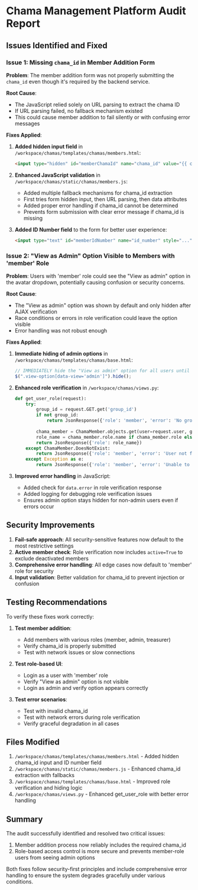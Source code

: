 # Chama Management Platform Audit Report

## Issues Identified and Fixed

### Issue 1: Missing `chama_id` in Member Addition Form

**Problem**: The member addition form was not properly submitting the `chama_id` even though it's required by the backend service.

**Root Cause**: 
- The JavaScript relied solely on URL parsing to extract the chama ID
- If URL parsing failed, no fallback mechanism existed
- This could cause member addition to fail silently or with confusing error messages

**Fixes Applied**:

1. **Added hidden input field** in `/workspace/chamas/templates/chamas/members.html`:
   ```html
   <input type="hidden" id="memberChamaId" name="chama_id" value="{{ chama.id }}">
   ```

2. **Enhanced JavaScript validation** in `/workspace/chamas/static/chamas/members.js`:
   - Added multiple fallback mechanisms for chama_id extraction
   - First tries form hidden input, then URL parsing, then data attributes
   - Added proper error handling if chama_id cannot be determined
   - Prevents form submission with clear error message if chama_id is missing

3. **Added ID Number field** to the form for better user experience:
   ```html
   <input type="text" id="memberIdNumber" name="id_number" style="..." placeholder="Enter member's ID number if known">
   ```

### Issue 2: "View as Admin" Option Visible to Members with 'member' Role

**Problem**: Users with 'member' role could see the "View as admin" option in the avatar dropdown, potentially causing confusion or security concerns.

**Root Cause**:
- The "View as admin" option was shown by default and only hidden after AJAX verification
- Race conditions or errors in role verification could leave the option visible
- Error handling was not robust enough

**Fixes Applied**:

1. **Immediate hiding of admin options** in `/workspace/chamas/templates/chamas/base.html`:
   ```javascript
   // IMMEDIATELY hide the "View as admin" option for all users until verified
   $(".view-option[data-view='admin']").hide();
   ```

2. **Enhanced role verification** in `/workspace/chamas/views.py`:
   ```python
   def get_user_role(request):
       try:
           group_id = request.GET.get('group_id')
           if not group_id:
               return JsonResponse({'role': 'member', 'error': 'No group_id provided'})
           
           chama_member = ChamaMember.objects.get(user=request.user, group_id=group_id, active=True)
           role_name = chama_member.role.name if chama_member.role else 'member'
           return JsonResponse({'role': role_name})
       except ChamaMember.DoesNotExist:
           return JsonResponse({'role': 'member', 'error': 'User not found in this chama'})
       except Exception as e:
           return JsonResponse({'role': 'member', 'error': 'Unable to determine role'})
   ```

3. **Improved error handling** in JavaScript:
   - Added check for `data.error` in role verification response
   - Added logging for debugging role verification issues
   - Ensures admin option stays hidden for non-admin users even if errors occur

## Security Improvements

1. **Fail-safe approach**: All security-sensitive features now default to the most restrictive settings
2. **Active member check**: Role verification now includes `active=True` to exclude deactivated members
3. **Comprehensive error handling**: All edge cases now default to 'member' role for security
4. **Input validation**: Better validation for chama_id to prevent injection or confusion

## Testing Recommendations

To verify these fixes work correctly:

1. **Test member addition**:
   - Add members with various roles (member, admin, treasurer)
   - Verify chama_id is properly submitted
   - Test with network issues or slow connections

2. **Test role-based UI**:
   - Login as a user with 'member' role
   - Verify "View as admin" option is not visible
   - Login as admin and verify option appears correctly

3. **Test error scenarios**:
   - Test with invalid chama_id
   - Test with network errors during role verification
   - Verify graceful degradation in all cases

## Files Modified

1. `/workspace/chamas/templates/chamas/members.html` - Added hidden chama_id input and ID number field
2. `/workspace/chamas/static/chamas/members.js` - Enhanced chama_id extraction with fallbacks
3. `/workspace/chamas/templates/chamas/base.html` - Improved role verification and hiding logic
4. `/workspace/chamas/views.py` - Enhanced get_user_role with better error handling

## Summary

The audit successfully identified and resolved two critical issues:
1. Member addition process now reliably includes the required chama_id
2. Role-based access control is more secure and prevents member-role users from seeing admin options

Both fixes follow security-first principles and include comprehensive error handling to ensure the system degrades gracefully under various conditions.